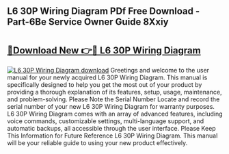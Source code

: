 ## L6 30P Wiring Diagram PDf Free Download - Part-6Be Service Owner Guide 8Xxiy

# <h2><a href="http://dfj9xdz.blite.top/?on=L6+30P+Wiring+Diagram">🔗Download New 👉🔴 L6 30P Wiring Diagram</a></h2>

[![L6 30P Wiring Diagram download](https://i.imgur.com/lujVjoI.png)](http://dfj9xdz.blite.top/?on=L6+30P+Wiring+Diagram)
Greetings and welcome to the user manual for your newly acquired L6 30P Wiring Diagram. This manual is specifically designed to help you get the most out of your product by providing a thorough explanation of its features, setup, usage, maintenance, and problem-solving. Please Note the Serial Number Locate and record the serial number of your new L6 30P Wiring Diagram for warranty purposes. L6 30P Wiring Diagram comes with an array of advanced features, including voice commands, customizable settings, multi-language support, and automatic backups, all accessible through the user interface. Please Keep This Information for Future Reference L6 30P Wiring Diagram. This manual will be your reliable guide to using your new product effectively.
